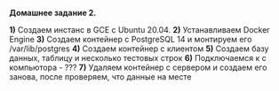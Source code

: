 **Домашнее задание 2.**

**1)** Создаем инстанс в GCE с Ubuntu 20.04.
**2)** Устанавливаем Docker Engine [](scrin)
**3)** Создаем контейнер с PostgreSQL 14 и монтируем его /var/lib/postgres [](scrin)
**4)** Создаем контейнер с клиентом [](scrin)
**5)** Создаем базу данных, таблицу и несколько тестовых строк [](scrin)
**6)** Подключаемся к с компьютора - ???
**7)** Удаляем контейнер с сервером и создаем его занова, после проверяем, что данные на месте [](scrin)
